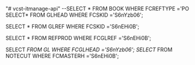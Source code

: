 "# vcst-itmanage-api" 
--SELECT  * FROM BOOK  WHERE FCREFTYPE ='PO
SELECT* FROM GLHEAD WHERE FCSKID ='S6nYzb06';

SELECT * FROM GLREF WHERE FCSKID ='S6nEHi0B';

SELECT * FROM REFPROD WHERE FCGLREF ='S6nEHi0B';

SELECT *FROM GL WHERE FCGLHEAD ='S6nYzb06';
SELECT* FROM NOTECUT  WHERE FCMASTERH ='S6nEHi0B';

